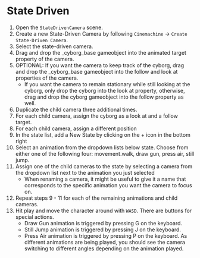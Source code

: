 # State Driven

1. Open the `StateDrivenCamera` scene.
2. Create a new State-Driven Camera by following `Cinemachine` -> `Create State-Driven Camera`.
4. Select the state-driven camera.
5. Drag and drop the _cyborg_base gameobject into the animated target property of the camera.
5. OPTIONAL: If you want the camera to keep track of the cyborg, drag and drop the _cyborg_base gameobject into the follow and look at properties of the camera.
   * If you want the camera to remain stationary while still looking at the cyborg, only drop the cyborg into the look at property, otherwise, drag and drop the cyborg gameobject into the follow property as well.
6. Duplicate the child camera three additional times.
7. For each child camera, assign the cyborg as a look at and a follow target. 
8. For each child camera, assign a different position
9. In the state list, add a New State by clicking on the + icon in the bottom right
10. Select an animation from the dropdown lists below state. Choose from either one of the following four: movement.walk, draw gun, press air, still jump.
11. Assign one of the child cameras to the state by selecting a camera from the dropdown list next to the animation you just selected
	* When renaming a camera, it might be useful to give it a name that corresponds to the specific animation you want the camera to focus on.
12. Repeat steps 9 - 11 for each of the remaining animations and child cameras.
13. Hit play and move the character around with `WASD`. There are buttons for special actions.
	* Draw Gun animation is triggered by pressing G on the keyboard.
	* Still Jump animation is triggered by pressing J on the keyboard.
	* Press Air animation is triggered by pressing P on the keyboard.
	As different animations are being played, you should see the camera switching to different angles depending on the animation played.